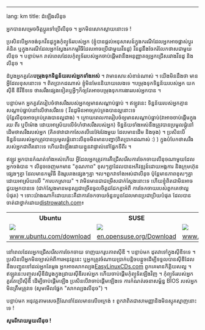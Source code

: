 

---
lang: km
title: ដំ​ឡើង​​លីនុច</h2>

​អ្នក​បាន​​សម្រេច​ចិត្ត​​ប្តូរ​ទៅ​ប្រើ​លីនុច ។ អ្នក​មិន​សោក​ស្តាយ​​នោះ​ទេ​​ !

ប្រសិន​បើ​អ្នក​ចង់​​ទុកវីនដូ​ក្នុង​​កុំព្យូទ័រ​របស់​អ្នក (​ខ្ញុំបាន​ផ្តល់​អនុសាសន៍
​ក្នុង​ករណី​​ដែល​​អ្នក​អាច​ផ្លាស់​ប្តូរគំនិត​ ឬ​ក្នុង​ករណី​​ដែល​អ្នក​ស្វែងរក​កម្មវិធី​​ដែល​​អាច​ប្រើ​ជាមួយ​វីនដូ)
វីន​ដូ​នឹង​ចែក​រំលែកថាស​ជាមួយ​លីនុច ។
បន្ទាប់​មក រាល់​ពេល​ដែល​​​កុំព្យូទ័រ​របស់អ្នក​ចាប់ផ្ដើម​​ វានឹង​អនុញ្ញាត​ឲ្យ​អ្នក​ជ្រើស​រវាង​វីនដូ​ និង​លីនុច ។

ដំបូង​អ្នក​គួរ​តែ<b>បម្រុងទុក​ទិន្នន័យរបស់​អ្នក​ទាំងអស់</b> ។ វា​មាន​សារៈសំខាន់​ណាស់ ។
យើង​មិន​ដឹង​ថា​ មាន​អ្វី​ដែល​ខុសនោះ​ទេ​ ។​ ពិត​ប្រាកដ​ណាស់​ ខ្ញុំ​មិនមែននិយាយលេងទេ​​ ។​
បម្រុង​ទុក​ទិន្នន័យរបស់​អ្នក​ យក​ស៊ីឌី​ ឌីវីឌី​ទទេ ថាស​រឹងផ្សេង​ទៀត 
 ​ឬ​អ្វី​ៗ​ក៏​ឲ្យ​តែ​អាច​បម្រុង​ទុក​​​ការងារ​របស់​អ្នក​បាន ។ 

 បន្ទាប់​មក ​អ្នក​គួរតែរៀបចំ​​​​ថាស​រឹង​​របស់​អ្នក​ឲ្យ​មាន​សណ្ដាប់ធ្នាប់​​ ។ ឥឡូវនេះ ទិន្នន័យ​របស់​អ្នក​ 
​គ្មាន​សណ្ដាប់​ធ្នាប់​នៅ​លើ​ថាស​រឹង​ទេ​ ( វីនដូ​មិនអាច​គ្រប់គ្រង​បាន​​ល្អ​​នោះទេ  
ប៉ុន្តែ​លីនុច​អាច​​គ្រប់គ្រង​បាន​​ល្អ​​ជាង​) ។ ក្រោយ​ពេលការ​រៀបចំ​ឲ្យ​មាន​សណ្ដាប់ធ្នាប់​ (វា​អាច​ចាប់​ផ្តើម​​ក្នុង​រយៈ​ពីរ ឬ​​បី​ម៉ោង​ ដោយ​អាស្រ័យ​លើ​ទំហំ​ថាស​​​រឹង​របស់​អ្នក)
ទិន្នន័យ​ទាំង​អស់​នឹង​​ត្រូវ​បានប្រមូល​​ផ្ដុំ​នៅ​ដើម​​ថាស​រឹង​របស់​អ្នក (គិត​ថា​វា​ជា​​កាសែត​លីនេអ៊ែរវែង​មួយ
 ដែល​មាន​​​ដើម​​ និង​ចុង) ។ ប្រសិនបើ​ទិន្នន័យ​របស់​​អ្នក​​ត្រូវ​បាន​ប្រមូល​​ផ្ដុំនោះ​ លីនុចមិន​មានបញ្ហា​(ពិត​ប្រាកដ​ណាស់​ :) ) ក្នុង​បំបែក​​​​ថាសរឹង​របស់​អ្នក​ជា​ពីរ​នោះ​ទេ ហើយ​ដំឡើង​​ដោយ​ខ្លួន​វា​ផ្ទាល់​នៅ​ផ្នែក​ទីពីរ ។ 

ឥឡូវ អ្នក​​បាន​​​កំណត់​ទាំង​អស់​​ហើយ ​អ្វី​​ដែល​អ្នក​ត្រូវ​ការ ​គឺ​​​​ជ្រើសរើស​ការ​ចែកចាយ​លីនុច​ណាមួយដែល​អ្នក​ចង់បាន​​ ។
លីនុច​​ចេញ​មក​មាន​ "គុណភាព​" ខុសៗ​​គ្នា​​ ដែល​បាន​​អភិវឌ្ឍន៍​ដោយ​​អង្គការ​ និង​ក្រុមហ៊ុនផ្សេងៗ​គ្នា​ ដែល​មាន​កម្មវិធី​ និង​​រូបរាង​ផ្សេងៗគ្នា ។ល។ ​ពួកវា​ទាំងអស់​ជា​​លីនុច​​ 
​ប៉ុន្តែ​​មាន​ភាព​ខុសៗ​គ្នា​ ដោយ​អាស្រ័យ​លើ​​ "ការ​បក​ស្រាយ" ។ វា​មិនមានជា​ជម្រើស​ជាក់ស្តែង​នោះ​ទេ
ហើយ​​​ខ្ញុំ​ពិត​ជា​មិន​អាច​​ជួយ​អ្នក​បាន​ទេ​ (ជាក់​ស្ដែង​ មាន​មនុស្ស​ជាច្រើន​ចូលចិត្តជជែក​គ្នា​អំពី​
​​​ការ​ចែកចាយ​របស់​ពួកគេ​ថា​ល្អបំផុត) ។ 
ទោះ​យ៉ាង​ណា​ក៏ដោយ​ នេះ​គឺ​ជា​​កា​រចែកចាយ​ចំនួន​បួន​ដែល​មាន​ប្រជា​ប្រិយ​បំផុត ដែលបាន​​ចាត់​ជា​ថ្នាក់​ដោយ<a 
href="http://www.distrowatch.com">distrowatch.com</a>៖

<table cols="4">
<tr>
<th>Ubuntu</th>
<th>SUSE</th>
<th>Mandriva</th>
<th>Fedora</th>
</tr>

<tr>
<td><a href="Images/ubuntu.png"><img src="Images/ubuntu_thumbnail.png"
/></a></td>
<td><a href="Images/suse.png"><img src="Images/suse_thumbnail.png"
/></a></td>
<td><a href="Images/mandriva.png"><img 
src="Images/mandriva_thumbnail.png"
/></a></td>
<td><a href="Images/fedora.png"><img src="Images/fedora_thumbnail.png"
/></a></td>

</tr>

<tr>
<td><a
href="http://www.ubuntu.com/download">www.ubuntu.com/download</a></td>
<td><a
href="http://en.opensuse.org/Download">en.opensuse.org/Download</a></td>
<td><a
href="http://www.mandriva.com/en/download/free">www.mandriva.com/en/download/free</a></td>
<td><a
href="http://fedora.redhat.com/Download/">fedora.redhat.com/Download/</a></td>
</tr>

</table>

 នៅ​ពេល​ដែល​អ្នក​ជ្រើស​រើស​ការ​ចែកចាយ​ ទាញយករូបភាព​ស៊ី​ឌី ។​ 
បន្ទាប់​មក​ ដុត​វា​​ទៅ​ក្នុង​​ស៊ី​ឌី​ទទេ ។ ប្រសិន​បើ​អ្នក​មិន​ច្បាស់​អំពី​ការ​​​អនុវត្ត​នេះ ឬ​​អ្នក​​ត្រូវ​ចំណាយ​ប្រាក់​បន្តិច​បន្តួច​ ដើម្បី​ទទួល​បាន​ស៊ីឌី​​ដែល​នឹង​បញ្ជូន​ទៅ​ដល់​អ្នក​តែ​ម្ដង អ្នក​អាចសាកល្បង​
 <a href="http://www.easylinuxcds.com">EasyLinuxCDs.com</a> ពួក​គេ​មាន​កិត្តិយសល្អ ។
ឥឡូវ​នេះ​បញ្ចូល​​​ស៊ីឌី​ដំបូង​​​​ក្នុង​ដ្រាយ​ស៊ី​ឌីរបស់​អ្នក​ ហើយ​​ចាប់ផ្ដើម​កុំព្យូទ័រ​​ឡើង​វិញ ។
កុំព្យូទ័រ​របស់​អ្នក​គួរតែ​ប្រើ​ស៊ីឌី ដើម្បី​ចាប់​ផ្តើម​​​ឡើង ប្រសិន​បើ​​វា​ចាប់ផ្ដើម​ឡើង​ទេ​ 
 ការ​កំណត់​រចនាសម្ព័ន្ធ BIOS របស់​អ្នក​មិន​ត្រឹមត្រូវ​ទេ​ (សូម​មើល​​ផ្នែក "សាក​​ល្បង​លីនុច​") ។ 

 បន្ទាប់​មក​ អនុវត្ត​តាម​​សេចក្ដី​ណែនាំ​​ដែល​​មាន​​លើ​អេក្រង់​ ៖ ពួក​វា​ពិត​ជា​សាមញ្ញា​​ 
និង​មិន​ស្មុគស្មាញ​នោះ​ទេ !

<b> សូម​រីករាយ​​មួយ​លីនុច !</b>

